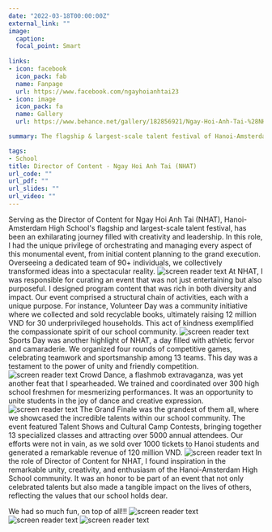 ```yaml
---
date: "2022-03-18T00:00:00Z"
external_link: ""
image:
  caption: 
  focal_point: Smart
  
links:
- icon: facebook
  icon_pack: fab
  name: Fanpage
  url: https://www.facebook.com/ngayhoianhtai23
- icon: image
  icon_pack: fa
  name: Gallery
  url: https://www.behance.net/gallery/182856921/Ngay-Hoi-Anh-Tai-%28NHAT%29-Talent-Festival

summary: The flagship & largest-scale talent festival of Hanoi-Amsterdam High School

tags:
- School
title: Director of Content - Ngay Hoi Anh Tai (NHAT)
url_code: ""
url_pdf: ""
url_slides: ""
url_video: ""
---
```

Serving as the Director of Content for Ngay Hoi Anh Tai (NHAT), Hanoi-Amsterdam High School's flagship and largest-scale talent festival, has been an exhilarating journey filled with creativity and leadership. In this role, I had the unique privilege of orchestrating and managing every aspect of this monumental event, from initial content planning to the grand execution. Overseeing a dedicated team of 90+ individuals, we collectively transformed ideas into a spectacular reality.
![screen reader text](nhat_mha.jpg "")
At NHAT, I was responsible for curating an event that was not just entertaining but also purposeful. I designed program content that was rich in both diversity and impact. Our event comprised a structural chain of activities, each with a unique purpose. For instance, Volunteer Day was a community initiative where we collected and sold recyclable books, ultimately raising 12 million VND for 30 underprivileged households. This act of kindness exemplified the compassionate spirit of our school community.
![screen reader text](nhat_bnd.jpg "")
Sports Day was another highlight of NHAT, a day filled with athletic fervor and camaraderie. We organized four rounds of competitive games, celebrating teamwork and sportsmanship among 13 teams. This day was a testament to the power of unity and friendly competition.
![screen reader text](nhat_nhtt.jpg "")
Crowd Dance, a flashmob extravaganza, was yet another feat that I spearheaded. We trained and coordinated over 300 high school freshmen for mesmerizing performances. It was an opportunity to unite students in the joy of dance and creative expression.
![screen reader text](nhat_gen1.jpg "")
The Grand Finale was the grandest of them all, where we showcased the incredible talents within our school community. The event featured Talent Shows and Cultural Camp Contests, bringing together 13 specialized classes and attracting over 5000 annual attendees. Our efforts were not in vain, as we sold over 1000 tickets to Hanoi students and generated a remarkable revenue of 120 million VND.
![screen reader text](nhat_cover.jpg "")
In the role of Director of Content for NHAT, I found inspiration in the remarkable unity, creativity, and enthusiasm of the Hanoi-Amsterdam High School community. It was an honor to be part of an event that not only celebrated talents but also made a tangible impact on the lives of others, reflecting the values that our school holds dear.

We had so much fun, on top of all!!!
![screen reader text](nhat_bnd1.jpg "")
![screen reader text](nhat_fun.jpg "")
![screen reader text](nhat_fun2.jpg "")